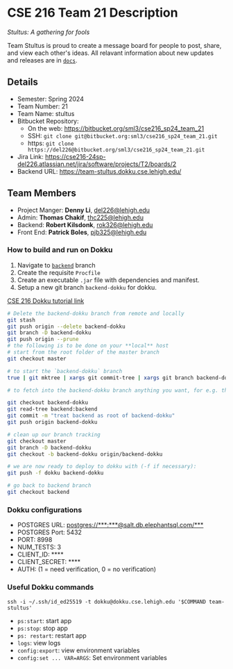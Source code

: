 # CSE 216 Team 21 Description

_Stultus: A gathering for fools_

Team Stultus is proud to create a message board for people to post, share, and view each
other's ideas. All relavant information about new updates and releases are in [`docs`](docs).

## Details

- Semester: Spring 2024
- Team Number: 21
- Team Name: stultus
- Bitbucket Repository:
  - On the web: <https://bitbucket.org/sml3/cse216_sp24_team_21>
  - SSH: `git clone git@bitbucket.org:sml3/cse216_sp24_team_21.git`
  - https: `git clone https://del226@bitbucket.org/sml3/cse216_sp24_team_21.git`
- Jira Link: <https://cse216-24sp-del226.atlassian.net/jira/software/projects/T2/boards/2>
- Backend URL: <https://team-stultus.dokku.cse.lehigh.edu/>

## Team Members

- Project Manger: **Denny Li**, [del226@lehigh.edu](mailto:del226@lehigh.edu)
- Admin: **Thomas Chakif**, [thc225@lehigh.edu](mailto:thc225@lehigh.edu)
- Backend: **Robert Kilsdonk**, [rok326@lehigh.edu](mailto:rok326@lehigh.edu)
- Front End: **Patrick Boles**, [pjb325@lehigh.edu](mailto:pjb325@lehigh.edu)

### How to build and run on Dokku

1. Navigate to [`backend`](backend) branch
2. Create the requisite `Procfile`
3. Create an executable `.jar` file with dependencies and manifest.
4. Setup a new git branch `backend-dokku` for dokku.

[CSE 216 Dokku tutorial link](https://www.cse.lehigh.edu/~stevelu/spear-tutorials/viewer.html#cse216_dokku/tut.md)

```bash
# Delete the backend-dokku branch from remote and locally
git stash
git push origin --delete backend-dokku
git branch -D backend-dokku
git push origin --prune
# the following is to be done on your **local** host
# start from the root folder of the master branch
git checkout master

# to start the `backend-dokku` branch
true | git mktree | xargs git commit-tree | xargs git branch backend-dokku

# to fetch into the backend-dokku branch anything you want, for e.g. the backend directory from the backend branch:

git checkout backend-dokku
git read-tree backend:backend
git commit -m "treat backend as root of backend-dokku"
git push origin backend-dokku

# clean up our branch tracking
git checkout master
git branch -D backend-dokku
git checkout -b backend-dokku origin/backend-dokku

# we are now ready to deploy to dokku with (-f if necessary):
git push -f dokku backend-dokku

# go back to backend branch
git checkout backend

```

### Dokku configurations

- POSTGRES URL: <postgres://***:***@salt.db.elephantsql.com/***>
- POSTGRES Port: 5432
- PORT: 8998
- NUM_TESTS: 3
- CLIENT_ID: \*\*\*\*
- CLIENT_SECRET: \*\*\*\*
- AUTH: (1 = need verification, 0 = no verification)

### Useful Dokku commands

`ssh -i ~/.ssh/id_ed25519 -t dokku@dokku.cse.lehigh.edu '$COMMAND team-stultus'`

- `ps:start`: start app
- `ps:stop`: stop app
- `ps: restart`: restart app
- `logs`: view logs
- `config:export`: view environment variables
- `config:set ... VAR=ARGS`: Set environment variables
